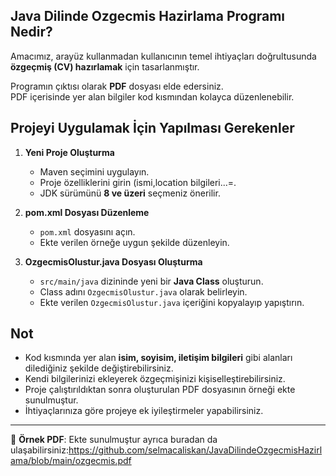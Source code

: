 ## Java Dilinde Ozgecmis Hazirlama Programı Nedir?  
Amacımız, arayüz kullanmadan kullanıcının temel ihtiyaçları doğrultusunda **özgeçmiş (CV) hazırlamak** için tasarlanmıştır.  

Programın çıktısı olarak **PDF** dosyası elde edersiniz.  
PDF içerisinde yer alan bilgiler kod kısmından kolayca düzenlenebilir.  

## Projeyi Uygulamak İçin Yapılması Gerekenler  

1. **Yeni Proje Oluşturma**  
   - Maven seçimini uygulayın.  
   - Proje özelliklerini girin (ismi,location bilgileri...=.
   - JDK sürümünü **8 ve üzeri** seçmeniz önerilir.  

2. **pom.xml Dosyası Düzenleme**  
   - `pom.xml` dosyasını açın.  
   - Ekte verilen örneğe uygun şekilde düzenleyin.  

3. **OzgecmisOlustur.java Dosyası Oluşturma**  
   - `src/main/java` dizininde yeni bir **Java Class** oluşturun.  
   - Class adını `OzgecmisOlustur.java` olarak belirleyin.  
   - Ekte verilen `OzgecmisOlustur.java` içeriğini kopyalayıp yapıştırın.  

## Not  
- Kod kısmında yer alan **isim, soyisim, iletişim bilgileri** gibi alanları dilediğiniz şekilde değiştirebilirsiniz.  
- Kendi bilgilerinizi ekleyerek özgeçmişinizi kişiselleştirebilirsiniz.  
- Proje çalıştırıldıktan sonra oluşturulan PDF dosyasının örneği ekte sunulmuştur.  
- İhtiyaçlarınıza göre projeye ek iyileştirmeler yapabilirsiniz.  

---
📄 **Örnek PDF**: Ekte sunulmuştur ayrıca buradan da ulaşabilirsiniz:https://github.com/selmacaliskan/JavaDilindeOzgecmisHazirlama/blob/main/ozgecmis.pdf
